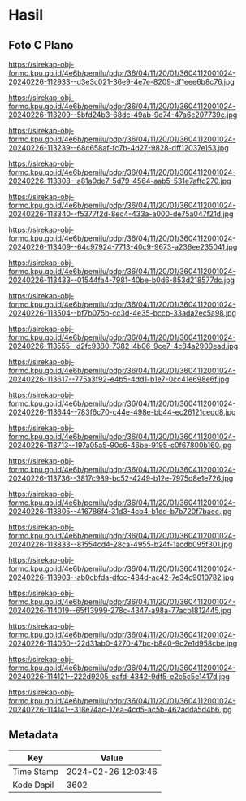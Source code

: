 # Hasil

## Foto C Plano

https://sirekap-obj-formc.kpu.go.id/4e6b/pemilu/pdpr/36/04/11/20/01/3604112001024-20240226-112933--d3e3c021-36e9-4e7e-8209-df1eee6b8c76.jpg

https://sirekap-obj-formc.kpu.go.id/4e6b/pemilu/pdpr/36/04/11/20/01/3604112001024-20240226-113209--5bfd24b3-68dc-49ab-9d74-47a6c207739c.jpg

https://sirekap-obj-formc.kpu.go.id/4e6b/pemilu/pdpr/36/04/11/20/01/3604112001024-20240226-113239--68c658af-fc7b-4d27-9828-dff12037e153.jpg

https://sirekap-obj-formc.kpu.go.id/4e6b/pemilu/pdpr/36/04/11/20/01/3604112001024-20240226-113308--a81a0de7-5d79-4564-aab5-531e7affd270.jpg

https://sirekap-obj-formc.kpu.go.id/4e6b/pemilu/pdpr/36/04/11/20/01/3604112001024-20240226-113340--f5377f2d-8ec4-433a-a000-de75a047f21d.jpg

https://sirekap-obj-formc.kpu.go.id/4e6b/pemilu/pdpr/36/04/11/20/01/3604112001024-20240226-113409--64c97924-7713-40c9-9673-a236ee235041.jpg

https://sirekap-obj-formc.kpu.go.id/4e6b/pemilu/pdpr/36/04/11/20/01/3604112001024-20240226-113433--01544fa4-7981-40be-b0d6-853d218577dc.jpg

https://sirekap-obj-formc.kpu.go.id/4e6b/pemilu/pdpr/36/04/11/20/01/3604112001024-20240226-113504--bf7b075b-cc3d-4e35-bccb-33ada2ec5a98.jpg

https://sirekap-obj-formc.kpu.go.id/4e6b/pemilu/pdpr/36/04/11/20/01/3604112001024-20240226-113555--d2fc9380-7382-4b06-9ce7-4c84a2900ead.jpg

https://sirekap-obj-formc.kpu.go.id/4e6b/pemilu/pdpr/36/04/11/20/01/3604112001024-20240226-113617--775a3f92-e4b5-4dd1-b1e7-0cc41e698e6f.jpg

https://sirekap-obj-formc.kpu.go.id/4e6b/pemilu/pdpr/36/04/11/20/01/3604112001024-20240226-113644--783f6c70-c44e-498e-bb44-ec26121cedd8.jpg

https://sirekap-obj-formc.kpu.go.id/4e6b/pemilu/pdpr/36/04/11/20/01/3604112001024-20240226-113713--197a05a5-90c6-46be-9195-c0f67800b160.jpg

https://sirekap-obj-formc.kpu.go.id/4e6b/pemilu/pdpr/36/04/11/20/01/3604112001024-20240226-113736--3817c989-bc52-4249-b12e-7975d8e1e726.jpg

https://sirekap-obj-formc.kpu.go.id/4e6b/pemilu/pdpr/36/04/11/20/01/3604112001024-20240226-113805--416786f4-31d3-4cb4-b1dd-b7b720f7baec.jpg

https://sirekap-obj-formc.kpu.go.id/4e6b/pemilu/pdpr/36/04/11/20/01/3604112001024-20240226-113833--81554cd4-28ca-4955-b24f-1acdb095f301.jpg

https://sirekap-obj-formc.kpu.go.id/4e6b/pemilu/pdpr/36/04/11/20/01/3604112001024-20240226-113903--ab0cbfda-dfcc-484d-ac42-7e34c9010782.jpg

https://sirekap-obj-formc.kpu.go.id/4e6b/pemilu/pdpr/36/04/11/20/01/3604112001024-20240226-114019--65f13999-278c-4347-a98a-77acb1812445.jpg

https://sirekap-obj-formc.kpu.go.id/4e6b/pemilu/pdpr/36/04/11/20/01/3604112001024-20240226-114050--22d31ab0-4270-47bc-b840-9c2e1d958cbe.jpg

https://sirekap-obj-formc.kpu.go.id/4e6b/pemilu/pdpr/36/04/11/20/01/3604112001024-20240226-114121--222d9205-eafd-4342-9df5-e2c5c5e1417d.jpg

https://sirekap-obj-formc.kpu.go.id/4e6b/pemilu/pdpr/36/04/11/20/01/3604112001024-20240226-114141--318e74ac-17ea-4cd5-ac5b-462adda5d4b6.jpg


## Metadata

| Key        | Value               |
| ---------- | ------------------- |
| Time Stamp | 2024-02-26 12:03:46 |
| Kode Dapil | 3602                |



